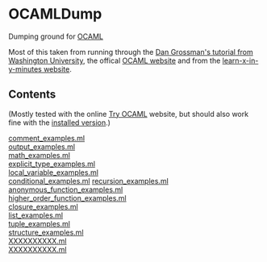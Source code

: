 # OCAMLDump
Dumping ground for [OCAML](https://ocaml.org/)

Most of this taken from running through the [Dan Grossman's tutorial from Washington University](https://homes.cs.washington.edu/~djg/teachingMaterials/gpl/lectures/camlTutorial.pdf), the offical [OCAML website](https://ocaml.org/learn/) and from the [learn-x-in-y-minutes website](https://learnxinyminutes.com/docs/ocaml/).

## Contents

(Mostly tested with the online [Try OCAML](https://try.ocamlpro.com/) website, but should also work fine with the [installed version](https://ocaml.org/docs/install.html).)

[comment_examples.ml](https://github.com/James-P-D/OCAMLDump/blob/master/src/comment_examples.ml)  
[output_examples.ml](https://github.com/James-P-D/OCAMLDump/blob/master/src/output_examples.ml)  
[math_examples.ml](https://github.com/James-P-D/OCAMLDump/blob/master/src/math_examples.ml)  
[explicit_type_examples.ml](https://github.com/James-P-D/OCAMLDump/blob/master/src/explicit_type_examples.ml)  
[local_variable_examples.ml](https://github.com/James-P-D/OCAMLDump/blob/master/src/local_variable_examples.ml)  
[conditional_examples.ml](https://github.com/James-P-D/OCAMLDump/blob/master/src/conditional_examples.ml)
[recursion_examples.ml](https://github.com/James-P-D/OCAMLDump/blob/master/src/recursion_examples.ml)  
[anonymous_function_examples.ml](https://github.com/James-P-D/OCAMLDump/blob/master/src/anonymous_function_examples.ml)  
[higher_order_function_examples.ml](https://github.com/James-P-D/OCAMLDump/blob/master/src/higher_order_function_examples.ml)  
[closure_examples.ml](https://github.com/James-P-D/OCAMLDump/blob/master/src/closure_examples.ml)  
[list_examples.ml](https://github.com/James-P-D/OCAMLDump/blob/master/src/list_examples.ml)  
[tuple_examples.ml](https://github.com/James-P-D/OCAMLDump/blob/master/src/tuple_examples.ml)  
[structure_examples.ml](https://github.com/James-P-D/OCAMLDump/blob/master/src/structure_examples.ml)  
[XXXXXXXXXX.ml](https://github.com/James-P-D/OCAMLDump/blob/master/src/XXXXXXXXXX.ml)  
[XXXXXXXXXX.ml](https://github.com/James-P-D/OCAMLDump/blob/master/src/XXXXXXXXXX.ml)  
